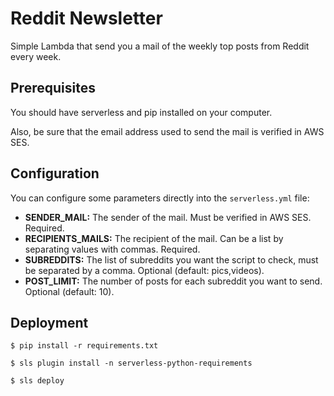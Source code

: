# Reddit Newsletter

Simple Lambda that send you a mail of the weekly top posts from Reddit every week.

## Prerequisites

You should have serverless and pip installed on your computer.

Also, be sure that the email address used to send the mail is verified in AWS SES. 

## Configuration

You can configure some parameters directly into the `serverless.yml` file:

- **SENDER_MAIL:** The sender of the mail. Must be verified in AWS SES. Required.
- **RECIPIENTS_MAILS:** The recipient of the mail. Can be a list by separating values with commas. Required.
- **SUBREDDITS:** The list of subreddits you want the script to check, must be separated by a comma. Optional (default: pics,videos).
- **POST_LIMIT:** The number of posts for each subreddit you want to send. Optional (default: 10).

## Deployment

```console
$ pip install -r requirements.txt

$ sls plugin install -n serverless-python-requirements

$ sls deploy
```
